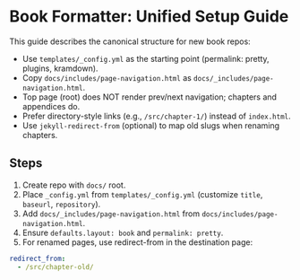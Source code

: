 # Book Formatter: Unified Setup Guide

This guide describes the canonical structure for new book repos:

- Use `templates/_config.yml` as the starting point (permalink: pretty, plugins, kramdown).
- Copy `docs/includes/page-navigation.html` as `docs/_includes/page-navigation.html`.
- Top page (root) does NOT render prev/next navigation; chapters and appendices do.
- Prefer directory-style links (e.g., `/src/chapter-1/`) instead of `index.html`.
- Use `jekyll-redirect-from` (optional) to map old slugs when renaming chapters.

## Steps
1. Create repo with `docs/` root.
2. Place `_config.yml` from `templates/_config.yml` (customize `title`, `baseurl`, `repository`).
3. Add `docs/_includes/page-navigation.html` from `docs/includes/page-navigation.html`.
4. Ensure `defaults.layout: book` and `permalink: pretty`.
5. For renamed pages, use redirect-from in the destination page:

```yaml
redirect_from:
  - /src/chapter-old/
```

